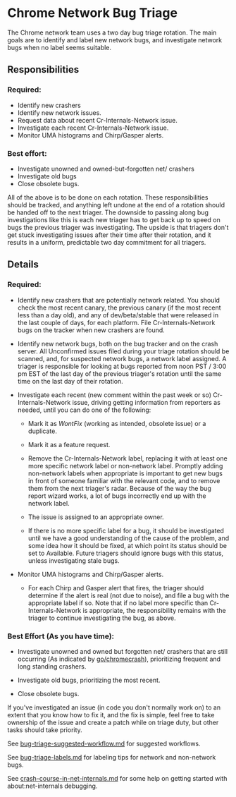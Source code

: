 # Chrome Network Bug Triage

The Chrome network team uses a two day bug triage rotation.  The main goals are
to identify and label new network bugs, and investigate network bugs when no
label seems suitable.

## Responsibilities

### Required:
* Identify new crashers
* Identify new network issues.
* Request data about recent Cr-Internals-Network issue.
* Investigate each recent Cr-Internals-Network issue.
* Monitor UMA histograms and Chirp/Gasper alerts.

### Best effort:
* Investigate unowned and owned-but-forgotten net/ crashers
* Investigate old bugs
* Close obsolete bugs.

All of the above is to be done on each rotation.  These responsibilities should
be tracked, and anything left undone at the end of a rotation should be handed
off to the next triager.  The downside to passing along bug investigations like
this is each new triager has to get back up to speed on bugs the previous
triager was investigating.  The upside is that triagers don't get stuck
investigating issues after their time after their rotation, and it results in a
uniform, predictable two day commitment for all triagers.

## Details

### Required:

* Identify new crashers that are potentially network related.  You should check
  the most recent canary, the previous canary (if the most recent less than a
  day old), and any of dev/beta/stable that were released in the last couple of
  days, for each platform.  File Cr-Internals-Network bugs on the tracker when
  new crashers are found.

* Identify new network bugs, both on the bug tracker and on the crash server.
  All Unconfirmed issues filed during your triage rotation should be scanned,
  and, for suspected network bugs, a network label assigned.  A triager is
  responsible for looking at bugs reported from noon PST / 3:00 pm EST of the
  last day of the previous triager's rotation until the same time on the last
  day of their rotation.

* Investigate each recent (new comment within the past week or so)
  Cr-Internals-Network issue, driving getting information from reporters as
  needed, until you can do one of the following:

    * Mark it as *WontFix* (working as intended, obsolete issue) or a
      duplicate.

    * Mark it as a feature request.

    * Remove the Cr-Internals-Network label, replacing it with at least one
      more specific network label or non-network label.  Promptly adding
      non-network labels when appropriate is important to get new bugs in front
      of someone familiar with the relevant code, and to remove them from the
      next triager's radar.  Because of the way the bug report wizard works, a
      lot of bugs incorrectly end up with the network label.

    * The issue is assigned to an appropriate owner.

    * If there is no more specific label for a bug, it should be investigated
      until we have a good understanding of the cause of the problem, and some
      idea how it should be fixed, at which point its status should be set to
      Available.  Future triagers should ignore bugs with this status, unless
      investigating stale bugs.

* Monitor UMA histograms and Chirp/Gasper alerts.

    * For each Chirp and Gasper alert that fires, the triager should determine
      if the alert is real (not due to noise), and file a bug with the
      appropriate label if so.  Note that if no label more specific than
      Cr-Internals-Network is appropriate, the responsibility remains with the
      triager to continue investigating the bug, as above.

### Best Effort (As you have time):

* Investigate unowned and owned but forgotten net/ crashers that are still
  occurring (As indicated by
  [go/chromecrash](https://goto.google.com/chromecrash)), prioritizing frequent
  and long standing crashers.

* Investigate old bugs, prioritizing the most recent.

* Close obsolete bugs.

If you've investigated an issue (in code you don't normally work on) to an
extent that you know how to fix it, and the fix is simple, feel free to take
ownership of the issue and create a patch while on triage duty, but other tasks
should take priority.

See [bug-triage-suggested-workflow.md](bug-triage-suggested-workflow.md) for
suggested workflows.

See [bug-triage-labels.md](bug-triage-labels.md) for labeling tips for network
and non-network bugs.

See [crash-course-in-net-internals.md](crash-course-in-net-internals.md) for
some help on getting started with about:net-internals debugging.